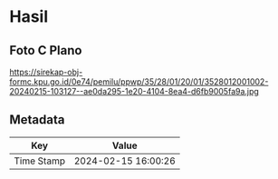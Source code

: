 # Hasil

## Foto C Plano

https://sirekap-obj-formc.kpu.go.id/0e74/pemilu/ppwp/35/28/01/20/01/3528012001002-20240215-103127--ae0da295-1e20-4104-8ea4-d6fb9005fa9a.jpg


## Metadata

| Key        | Value               |
| ---------- | ------------------- |
| Time Stamp | 2024-02-15 16:00:26 |



